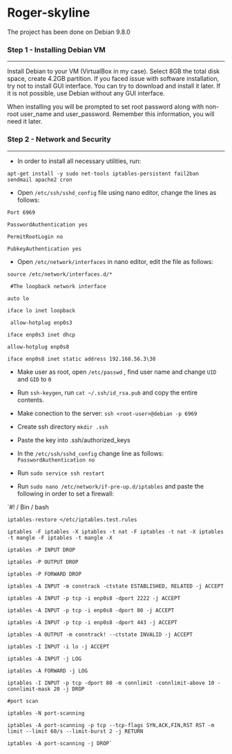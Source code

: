 # Roger-skyline

The project has been done on Debian 9.8.0

### Step 1 - Installing Debian VM
----------------------------------------
Install Debian to your VM (VirtualBox in my case). Select 8GB the total disk space, create 4.2GB partition.
If you faced issue with software installation, try not to install GUI interface. You can try to download and install it later. If it is not possible, use Debian without any GUI interface.

When installing you will be prompted to set root password along with non-root user_name and user_password. Remember this information, you will need it later.

### Step 2 - Network and Security
-------------------------------------
* In order to install all necessary utilities, run:

`apt-get install -y sudo net-tools iptables-persistent fail2ban sendmail apache2 cron`

* Open `/etc/ssh/sshd_config` file using nano editor, change the lines as follows:

`Port 6969`

`PasswordAuthentication yes`
 
 `PermitRootLogin no`
 
 `PubkeyAuthentication yes`
 
 * Open `/etc/network/interfaces` in nano editor, edit the file as follows:
 
 `source /etc/network/interfaces.d/*`
  
 ` #The loopback network interface`
  
  `auto lo`
  
  `iface lo inet loopback`
  
 ` allow-hotplug enp0s3`
  
  `iface enp0s3 inet dhcp`
  
  `allow-hotplug enp0s8`
  
  `iface enp0s8 inet static address 192.168.56.3\30`
  
  * Make user as root, open `/etc/passwd` , find user name and change `UID` and `GID` to `0`
  
  * Run `ssh-keygen`, run `cat ~/.ssh/id_rsa.pub` and copy the entire contents.
  
  * Make conection to the server: `ssh <root-user>@debian -p 6969`
  
  * Create ssh directory `mkdir .ssh`
  
  * Paste the key into .ssh/authorized_keys
  
  * In the `/etc/ssh/sshd_config` change line as follows: `PasswordAuthentication no`
  
  * Run `sudo service ssh restart`
  
  * Run `sudo nano /etc/network/if-pre-up.d/iptables` and paste the following in order to set a firewall:
  
  `#! / Bin / bash
  
    iptables-restore </etc/iptables.test.rules
    
    iptables -F iptables -X iptables -t nat -F iptables -t nat -X iptables -t mangle -F iptables -t mangle -X
    
    iptables -P INPUT DROP
    
    iptables -P OUTPUT DROP
    
    iptables -P FORWARD DROP
    
    iptables -A INPUT -m conntrack -ctstate ESTABLISHED, RELATED -j ACCEPT
    
    iptables -A INPUT -p tcp -i enp0s8 -dport 2222 -j ACCEPT
    
    iptables -A INPUT -p tcp -i enp0s8 -dport 80 -j ACCEPT
    
    iptables -A INPUT -p tcp -i enp0s8 -dport 443 -j ACCEPT
    
    iptables -A OUTPUT -m conntrack! --ctstate INVALID -j ACCEPT
    
    iptables -I INPUT -i lo -j ACCEPT
    
    iptables -A INPUT -j LOG
    
    iptables -A FORWARD -j LOG
    
    iptables -I INPUT -p tcp -dport 80 -m connlimit -connlimit-above 10 -connlimit-mask 20 -j DROP
    
    #port scan
    
    iptables -N port-scanning
    
    iptables -A port-scanning -p tcp --tcp-flags SYN,ACK,FIN,RST RST -m limit --limit 60/s --limit-burst 2 -j RETURN
    
    iptables -A port-scanning -j DROP`
 
    
    
    
    
    
   


